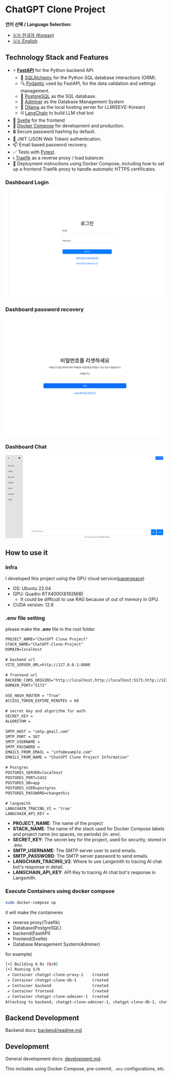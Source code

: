 # ChatGPT Clone Project

**언어 선택 / Language Selection:**

- [🇰🇷 한국어 (Korean)](readme.ko.md)
- [🇺🇸 English](readme.md)

## Technology Stack and Features

- ⚡ [**FastAPI**](https://fastapi.tiangolo.com) for the Python backend API.
    - 🧰 [SQLAlchemy](https://www.sqlalchemy.org/) for the Python SQL database interactions (ORM).
    - 🔍 [Pydantic](https://docs.pydantic.dev) used by FastAPI, for the data validation and settings management.
    - 💾 [PostgreSQL](https://www.postgresql.org) as the SQL database.
    - 📁 [Adminer](https://www.adminer.org/) as the Database Management System
    - 🤖 [Ollama](https://ollama.com/) as the local hosting server for LLM(EEVE-Korean)
    - ⛓️ [LangChain](https://www.langchain.com/) to build LLM chat bot
- 🚀 [Svelte](https://svelte.dev/) for the frontend
- 🐋 [Docker Compose](https://www.docker.com) for development and production.
- 🔒 Secure password hashing by default.
- 🔑 JWT (JSON Web Token) authentication.
- 📫 Email based password recovery.
- ✅ Tests with [Pytest](https://pytest.org).
- 📞 [Traefik](https://traefik.io) as a reverse proxy / load balancer.
- 🚢 Deployment instructions using Docker Compose, including how to set up a frontend Traefik proxy to handle automatic HTTPS certificates.

### Dashboard Login

[![API docs](imgs/login.png)](https://github.com/limJhyeok/ChatGPT-Clone)

### Dashboard password recovery
[![API docs](imgs/password_recovery.png)](https://github.com/limJhyeok/ChatGPT-Clone)

### Dashboard Chat
[![API docs](imgs/dashboard_chat.png)](https://github.com/limJhyeok/ChatGPT-Clone)

## How to use it
### Infra
I developed this project using the GPU cloud service([paperspace](https://www.paperspace.com/))
- OS: Ubuntu 22.04
- GPU: Quadro RTX4000(8192MiB)
  - It could be difficult to use RAG because of out of memory in GPU.
- CUDA version: 12.6

### .env file setting
please make the **.env** file in the root folder
```
PROJECT_NAME="ChatGPT Clone Project"
STACK_NAME="ChatGPT-Clone-Project"
DOMAIN=localhost

# backend url
VITE_SERVER_URL=http://127.0.0.1:8000

# frontend url
BACKEND_CORS_ORIGINS="http://localhost,http://localhost:5173,http://127.0.0.1:5173,https://localhost,https://localhost:5173,https://127.0.0.1:5173"
DOMAIN_PORT="5173"

USE_HASH_ROUTER = "True"
ACCESS_TOKEN_EXPIRE_MINUTES = 60

# secret key and algorithm for auth
SECRET_KEY =
ALGORITHM =

SMTP_HOST = "smtp.gmail.com"
SMTP_PORT = 587
SMTP_USERNAME =
SMTP_PASSWORD =
EMAILS_FROM_EMAIL = "info@example.com"
EMAILS_FROM_NAME = "ChatGPT Clone Project Information"

# Postgres
POSTGRES_SERVER=localhost
POSTGRES_PORT=5432
POSTGRES_DB=app
POSTGRES_USER=postgres
POSTGRES_PASSWORD=changethis

# langsmith
LANGCHAIN_TRACING_V2 = 'true'
LANGCHAIN_API_KEY =
```
- **PROJECT_NAME**:  The name of the project
- **STACK_NAME**: The name of the stack used for Docker Compose labels and project name (no spaces, no periods) (in .env).
- **SECRET_KEY**: The secret key for the project, used for security, stored in .env.
- **SMTP_USERNAME**: The SMTP server user to send emails.
- **SMTP_PASSWORD**: The SMTP server password to send emails.
- **LANGCHAIN_TRACING_V2**: Where to use Langsmith to tracing AI chat bot's response in detail.
- **LANGCHAIN_API_KEY**: API Key to tracing AI chat bot's response in Langsmith.

### Execute Containers using docker compsoe
```bash
sudo docker-compose up
```
it will make the containeres
- reverse proxy(Traefik)
- Database(PostgreSQL)
- backend(FastAPI)
- frontend(Svelte)
- Database Management System(Adminer)

for example)
```bash
[+] Building 0.0s (0/0)                                                                                                                                                               docker:default
[+] Running 5/0
 ✔ Container chatgpt-clone-proxy-1    Created                                                                                                                                                   0.0s
 ✔ Container chatgpt-clone-db-1       Created                                                                                                                                                   0.0s
 ✔ Container backend                  Created                                                                                                                                                   0.0s
 ✔ Container frontend                 Created                                                                                                                                                   0.0s
 ✔ Container chatgpt-clone-adminer-1  Created                                                                                                                                                   0.0s
Attaching to backend, chatgpt-clone-adminer-1, chatgpt-clone-db-1, chatgpt-clone-proxy-1, frontend
```

## Backend Development
Backend docs: [backend/readme.md](./backend/readme.md)

## Development

General development docs: [development.md](./development.md).

This includes using Docker Compose, pre-commit, `.env` configurations, etc.
